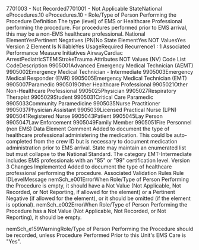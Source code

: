 

7701003 - Not Recorded7701001 - Not Applicable
StateNational
eProcedures.10
eProcedures.10 - Role/Type of Person Performing the Procedure
Definition
The type (level) of EMS or Healthcare Professional performing the procedure. For procedures performed
prior to EMS arrival, this may be a non-EMS healthcare professional.
National ElementYesPertinent Negatives (PN)No
State ElementYes
NOT ValuesYes
Version 2 Element
Is NillableYes
UsageRequired
Recurrence1 : 1
Associated Performance Measure Initiatives
AirwayCardiac ArrestPediatricSTEMIStrokeTrauma
Attributes
NOT Values (NV)
Code List
CodeDescription
9905001Advanced Emergency Medical Technician (AEMT)
9905002Emergency Medical Technician - Intermediate
9905003Emergency Medical Responder (EMR)
9905005Emergency Medical Technician (EMT)
9905007Paramedic
9905019Other Healthcare Professional
9905021Other Non-Healthcare Professional
9905025Physician
9905027Respiratory Therapist
9905029Student
9905031Critical Care Paramedic
9905033Community Paramedicine
9905035Nurse Practitioner
9905037Physician Assistant
9905039Licensed Practical Nurse (LPN)
9905041Registered Nurse
9905043Patient
9905045Lay Person
9905047Law Enforcement
9905049Family Member
9905051Fire Personnel (non EMS)
Data Element Comment
Added to document the type of healthcare professional administering the medication. This could be auto-completed from the
crew ID but is necessary to document medication administration prior to EMS arrival. State may maintain an enumerated list
but must collapse to the National Standard. 
The category EMT-Intermediate includes EMS professionals with an "85" or "99" certification level.
Version 3 Changes Implemented
Added to document the type of healthcare professional performing the procedure.
Associated Validation Rules
Rule IDLevelMessage
nemSch_e001ErrorWhen Role/Type of Person Performing the Procedure is empty, it should have a Not Value (Not
Applicable, Not Recorded, or Not Reporting, if allowed for the element) or a Pertinent Negative
(if allowed for the element), or it should be omitted (if the element is optional).
nemSch_e002ErrorWhen Role/Type of Person Performing the Procedure has a Not Value (Not Applicable, Not
Recorded, or Not Reporting), it should be empty.

nemSch_e159WarningRole/Type of Person Performing the Procedure should be recorded, unless Procedure
Performed Prior to this Unit's EMS Care is "Yes".
